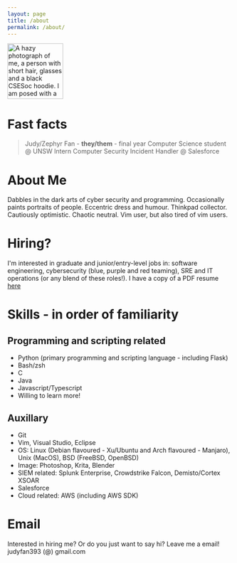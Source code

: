 ```yaml
---
layout: page
title: /about
permalink: /about/
---
```


<img src="{{site.github.url}}/assets/img/me.jpg" alt="A hazy photograph of me, a person with short hair, glasses and a black CSESoc hoodie. I am posed with a peace sign" class="avatar" width="125em"/>

# Fast facts
> Judy/Zephyr Fan - **they/them** - final year Computer Science student @ UNSW
> Intern Computer Security Incident Handler @ Salesforce


# About Me 
Dabbles in the dark arts of cyber security and programming. Occasionally paints portraits of people. Eccentric dress and humour.
Thinkpad collector. Cautiously optimistic. Chaotic neutral. Vim user, but also tired of vim users.

# Hiring?
I'm interested in graduate and junior/entry-level jobs in: software engineering, cybersecurity (blue, purple and red teaming), SRE and IT operations (or any blend of these roles!).
I have a copy of a PDF resume [here]({{site.github.url}}/assets/pdf/Resume.pdf) 

# Skills - in order of familiarity 
## Programming and scripting related
- Python (primary programming and scripting language - including Flask)
- Bash/zsh
- C
- Java
- Javascript/Typescript
- Willing to learn more!

## Auxillary
- Git
- Vim, Visual Studio, Eclipse
- OS: Linux (Debian flavoured - Xu/Ubuntu and Arch flavoured - Manjaro), Unix (MacOS), BSD (FreeBSD, OpenBSD)
- Image: Photoshop, Krita, Blender
- SIEM related: Splunk Enterprise, Crowdstrike Falcon, Demisto/Cortex XSOAR
- Salesforce
- Cloud related: AWS (including AWS SDK)

# Email 
Interested in hiring me? Or do you just want to say hi? Leave me a email!
judyfan393 (@) gmail.com
